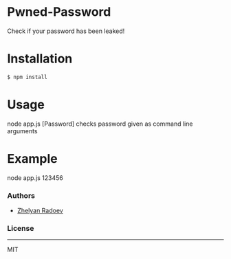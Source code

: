 # Pwned-Password
Check if your password has been leaked!

# Installation
```sh
$ npm install
```

# Usage
node app.js [Password] checks password given as command line arguments

# Example
node app.js 123456

### Authors

* [Zhelyan Radoev](https://github.com/jeliozver)

### License
----

MIT
